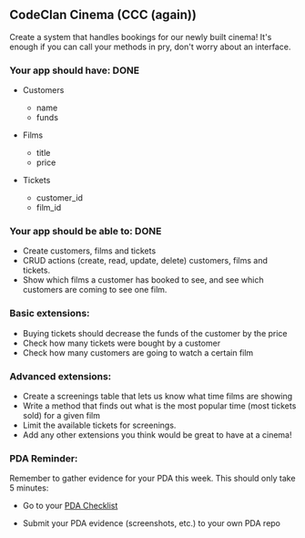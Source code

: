## CodeClan Cinema (CCC (again))

Create a system that handles bookings for our newly built cinema!
It's enough if you can call your methods in pry, don't worry about an interface.

### Your app should have: DONE
  - Customers
    - name
    - funds

  - Films
    - title
    - price

  - Tickets
    - customer_id
    - film_id

### Your app should be able to: DONE
  - Create customers, films and tickets
  - CRUD actions (create, read, update, delete) customers, films and tickets.
  - Show which films a customer has booked to see, and see which customers are coming to see one film.

### Basic extensions:
  - Buying tickets should decrease the funds of the customer by the price
  - Check how many tickets were bought by a customer
  - Check how many customers are going to watch a certain film

### Advanced extensions:
  - Create a screenings table that lets us know what time films are showing
  - Write a method that finds out what is the most popular time (most tickets sold) for a given film
  - Limit the available tickets for screenings.
  - Add any other extensions you think would be great to have at a cinema!

### PDA Reminder:

Remember to gather evidence for your PDA this week. This should only take 5 minutes:

- Go to your [PDA Checklist](https://github.com/codeclan/pda/blob/master/Student%20Checklist/Student%20Checklist.pdf)

- Submit your PDA evidence (screenshots, etc.) to your own PDA repo

